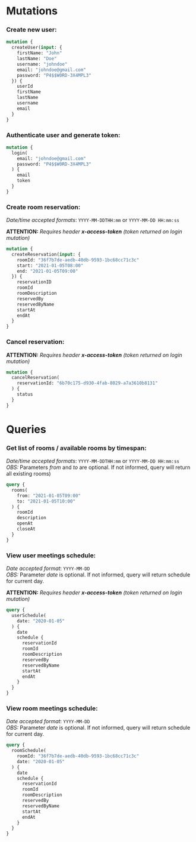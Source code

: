 # Mutations

### Create new user:

```graphql
mutation {
  createUser(input: {
    firstName: "John"
    lastName: "Doe"
    username: "johndoe"
    email: "johndoe@gmail.com"
    password: "P4$$W0RD-3X4MPL3"
  }) {
    userId
    firstName
    lastName
    username
    email
  }
}
```

### Authenticate user and generate token:

```graphql 
mutation {
  login(
    email: "johndoe@gmail.com"
    password: "P4$$W0RD-3X4MPL3"
  ) {
    email
    token
  }
}
```

### Create room reservation:  
*Date/time accepted formats*: ```YYYY-MM-DDTHH:mm``` or ```YYYY-MM-DD HH:mm:ss```   

**ATTENTION:** *Requires header **x-access-token** (token returned on login mutation)*

```graphql
mutation {
  createReservation(input: {
    roomId: "36f7b7de-aedb-40db-9593-1bc68cc71c3c"
    start: "2021-01-05T08:00"
    end: "2021-01-05T09:00"
  }) {
    reservationID
    roomId
    roomDescription
    reservedBy
    reservedByName
    startAt
    endAt
  }
}
```

### Cancel reservation:  
**ATTENTION:** *Requires header **x-access-token** (token returned on login mutation)*

```graphql
mutation {
  cancelReservation(
    reservationId: "6b70c175-d930-4fab-8029-a7a3610b8131"
  ) {
    status
  }
}
```

# Queries

### Get list of rooms / available rooms by timespan:  
*Date/time accepted formats*: ```YYYY-MM-DDTHH:mm``` or ```YYYY-MM-DD HH:mm:ss```  
*OBS:*  Parameters *from* and *to* are optional. If not informed, query will return all existing rooms)  

```graphql
query {
  rooms(
    from: "2021-01-05T09:00"
    to: "2021-01-05T10:00"
  ) {
    roomId
    description
    openAt
    closeAt
  }
}
```

### View user meetings schedule:  
*Date accepted format*: ```YYYY-MM-DD```  
*OBS:* Parameter *date* is optional. If not informed, query will return schedule for current day.  

**ATTENTION:** *Requires header **x-access-token** (token returned on login mutation)*

```graphql
query {
  userSchedule(
    date: "2020-01-05"
  ) {
    date
    schedule {
      reservationId
      roomId
      roomDescription
      reservedBy
      reservedByName
      startAt
      endAt
    }
  }
}
```

### View room meetings schedule:  
*Date accepted format*: ```YYYY-MM-DD```  
*OBS:* Parameter *date* is optional. If not informed, query will return schedule for current day.  

```graphql
query {
  roomSchedule(
    roomId: "36f7b7de-aedb-40db-9593-1bc68cc71c3c"
    date: "2020-01-05"
  ) {
    date
    schedule {
      reservationId
      roomId
      roomDescription
      reservedBy
      reservedByName
      startAt
      endAt
    }
  }
}
```